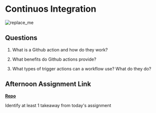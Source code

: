 # Continuos Integration

![replace_me](https://codeworks.blob.core.windows.net/public/assets/img/illustrations/placeholder.svg)

## Questions

1. What is a Github action and how do they work?

2. What benefits do Github actions provide?

3. What types of trigger actions can a workflow use? What do they do?

## Afternoon Assignment Link

**[Repo](https://github.com/{{ghname}}/<ASSIGNMENT_REPO>)**

Identify at least 1 takeaway from today's assignment

